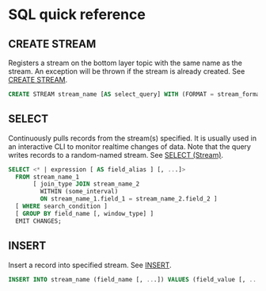 SQL quick reference
===================

## CREATE STREAM

Registers a stream on the bottom layer topic with the same name as the stream. An exception will be thrown if the stream is already created. See [CREATE STREAM](statements/create-stream.md).

```sql
CREATE STREAM stream_name [AS select_query] WITH (FORMAT = stream_format);
```

## SELECT

Continuously pulls records from the stream(s) specified. It is usually used in an interactive CLI to monitor realtime changes of data. Note that the query writes records to a random-named stream. See [SELECT (Stream)](statements/select-stream.md).

```sql
SELECT <* | expression [ AS field_alias ] [, ...]>
  FROM stream_name_1
       [ join_type JOIN stream_name_2
         WITHIN (some_interval)
         ON stream_name_1.field_1 = stream_name_2.field_2 ]
  [ WHERE search_condition ]
  [ GROUP BY field_name [, window_type] ]
  EMIT CHANGES;
```

## INSERT

Insert a record into specified stream. See [INSERT](statements/insert.md).

```sql
INSERT INTO stream_name (field_name [, ...]) VALUES (field_value [, ...]);
```

